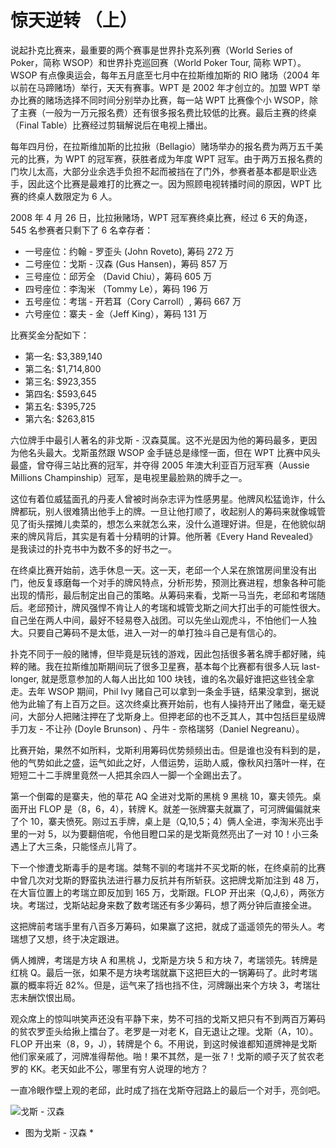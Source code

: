 # 惊天逆转 （上）

说起扑克比赛来，最重要的两个赛事是世界扑克系列赛（World Series of Poker，简称 WSOP）和世界扑克巡回赛（World Poker Tour, 简称 WPT）。WSOP 有点像奥运会，每年五月底至七月中在拉斯维加斯的 RIO 赌场（2004 年以前在马蹄赌场）举行，天天有赛事。WPT 是 2002 年才创立的。加盟 WPT 举办比赛的赌场选择不同时间分别举办比赛，每一站 WPT 比赛像个小 WSOP，除了主赛（一般为一万元报名费）还有很多报名费比较低的比赛。最后主赛的终桌（Final Table）比赛经过剪辑解说后在电视上播出。

每年四月份，在拉斯维加斯的比拉揪（Bellagio）赌场举办的报名费为两万五千美元的比赛，为 WPT 的冠军赛，获胜者成为年度 WPT 冠军。由于两万五报名费的门坎儿太高，大部分业余选手负担不起而被挡在了门外，参赛者基本都是职业选手，因此这个比赛是最难打的比赛之一。因为照顾电视转播时间的原因，WPT 比赛的终桌人数限定为 6 人。
 
2008 年 4 月 26 日，比拉揪赌场，WPT 冠军赛终桌比赛，经过 6 天的角逐，545 名参赛者只剩下了 6 名幸存者：

- 一号座位：约翰 - 罗歪头 (John Roveto), 筹码 272 万
- 二号座位：戈斯 - 汉森 (Gus Hansen)，筹码 857 万
- 三号座位：邱芳全 （David Chiu），筹码 605 万
- 四号座位：李淘米 （Tommy Le），筹码 196 万
- 五号座位：考瑞 - 开若耳（Cory Carroll）, 筹码 667 万
- 六号座位：寨夫 - 金（Jeff King），筹码 131 万
 
比赛奖金分配如下：

- 第一名: $3,389,140
- 第二名: $1,714,800
- 第三名: $923,355
- 第四名: $593,645
- 第五名: $395,725
- 第六名: $263,815
 
六位牌手中最引人著名的非戈斯 - 汉森莫属。这不光是因为他的筹码最多，更因为他名头最大。戈斯虽然跟 WSOP 金手链总是缘悭一面，但在 WPT 比赛中风头最盛，曾夺得三站比赛的冠军，并夺得 2005 年澳大利亚百万冠军赛（Aussie Millions Champinship）冠军，是电视里最脸熟的牌手之一。

这位有着位威猛面孔的丹麦人曾被时尚杂志评为性感男星。他牌风松猛诡诈，什么牌都玩，别人很难猜出他手上的牌。一旦让他打顺了，收起别人的筹码来就像城管见了街头摆摊儿卖菜的，想怎么来就怎么来，没什么道理好讲。但是，在他貌似胡来的牌风背后，其实是有着十分精明的计算。他所著《Every Hand Revealed》是我读过的扑克书中为数不多的好书之一。
 
在终桌比赛开始前，选手休息一天。这一天，老邱一个人呆在旅馆房间里没有出门，他反复琢磨每一个对手的牌风特点，分析形势，预测比赛进程，想象各种可能出现的情形，最后制定出自己的策略。从筹码来看，戈斯一马当先，老邱和考瑞随后。老邱预计，牌风强悍不肯让人的考瑞和城管戈斯之间大打出手的可能性很大。自己坐在两人中间，最好不轻易卷入战团。可以先坐山观虎斗，不怕他们一人独大。只要自己筹码不是太低，进入一对一的单打独斗自己是有信心的。
 
扑克不同于一般的赌博，但毕竟是玩钱的游戏，因此包括很多著名牌手都好赌，纯粹的赌。我在拉斯维加斯期间玩了很多卫星赛，基本每个比赛都有很多人玩 last-longer, 就是愿意参加的人每人出比如 100 块钱，谁的名次最好谁把这些钱全拿走。去年 WSOP 期间，Phil Ivy 赌自己可以拿到一条金手链，结果没拿到，据说他为此输了有上百万之巨。这次终桌比赛开始前，也有人操持开出了赌盘，毫无疑问，大部分人把赌注押在了戈斯身上。但押老邱的也不乏其人，其中包括巨星级牌手刀友 - 不让孙 (Doyle Brunson) 、丹牛 - 奈格瑞努（Daniel Negreanu）。
 
比赛开始，果然不如所料，戈斯利用筹码优势频频出击。但是谁也没有料到的是，他的气势如此之盛，运气如此之好，人借运势，运助人威，像秋风扫落叶一样，在短短二十二手牌里竟然一人把其余四人一脚一个全踢出去了。
 
第一个倒霉的是寨夫，他的草花 AQ 全进对戈斯的黑桃 9 黑桃 10，寨夫领先。桌面开出 FLOP 是（8，6，4），转牌 K。就差一张牌寨夫就赢了，可河牌偏偏就来了个 10，寨夫愤死。刚过五手牌，桌上是（Q,10,5；4）俩人全进，李淘米亮出手里的一对 5，以为要翻倍呢，令他目瞪口呆的是戈斯竟然亮出了一对 10！小三条遇上了大三条，只能怪点儿背了。
 
下一个惨遭戈斯毒手的是考瑞。桀骜不驯的考瑞并不买戈斯的帐，在终桌前的比赛中曾几次对戈斯的野蛮执法进行暴力反抗并有所斩获。这把牌戈斯加注到 48 万，在大盲位置上的考瑞立即反加到 165 万，戈斯跟。FLOP 开出来（Q,J,6），两张方块。考瑞过，戈斯站起身来数了数考瑞还有多少筹码，想了两分钟后直接全进。

这把牌前考瑞手里有八百多万筹码，如果赢了这把，就成了遥遥领先的带头人。考瑞想了又想，终于决定跟进。

俩人摊牌，考瑞是方块 A 和黑桃 J，戈斯是方块 5 和方块 7，考瑞领先。转牌是红桃 Q。最后一张，如果不是方块考瑞就赢下这把巨大的一锅筹码了。此时考瑞赢的概率将近 82%。但是，运气来了挡也挡不住，河牌蹦出来个方块 3，考瑞壮志未酬饮恨出局。

观众席上的惊叫哄笑声还没有平静下来，势不可挡的戈斯又把只有不到两百万筹码的贫农罗歪头给揪上擂台了。老罗是一对老 K，自无退让之理。戈斯（A，10）。FLOP 开出来（8，9，J），转牌是个 6。不用说，到这时候谁都知道牌神是戈斯他们家亲戚了，河牌准得帮他。啪！果不其然，是一张 7！戈斯的顺子灭了贫农老罗的 KK。老天如此不公，哪里有穷人说理的地方？
 
一直冷眼作壁上观的老邱，此时成了挡在戈斯夺冠路上的最后一个对手，亮剑吧。

![戈斯 - 汉森](http://media.cardplayer.com/assets/photos/000/017/520/medium_GusHansen_Large_.JPG?1244947517)

* 图为戈斯 - 汉森 *
